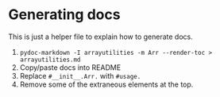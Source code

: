 # Generating docs

This is just a helper file to explain how to generate docs.

1. `pydoc-markdown -I arrayutilities -m Arr --render-toc > arrayutilities.md`
2. Copy/paste docs into README
3. Replace `#__init__.Arr.` with `#usage.`
4. Remove some of the extraneous elements at the top.
